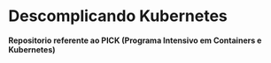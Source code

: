 # Descomplicando Kubernetes

**Repositorio referente ao PICK (Programa Intensivo em Containers e Kubernetes)**
